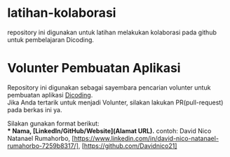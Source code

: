 # latihan-kolaborasi
repository ini digunakan untuk latihan melakukan kolaborasi pada github untuk pembelajaran Dicoding.

# Volunter Pembuatan Aplikasi
Repository ini digunakan sebagai sayembara pencarian volunter untuk pembuatan aplikasi [Dicoding](www.dicoding.com).<br>
Jika Anda tertarik untuk menjadi Volunter, silakan lakukan PR(pull-request) pada berkas ini ya.<br>

Silakan gunakan format berikut:<br>
**\* Nama, [LinkedIn/GitHub/Website](Alamat URL).**
contoh:
David Nico Natanael Rumahorbo, [https://www.linkedin.com/in/david-nico-natanael-rumahorbo-7259b8317/], [https://github.com/Davidnico21]
